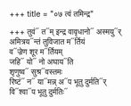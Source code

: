 +++
title = "०७ त्वं तमिन्द्र"

+++
तुवं᳓ त᳓म् इन्द्र वावृधानो᳓ अस्मयु᳓र्  
अमित्रय᳓न्तं तुविजात म᳓र्तियं  
व᳓ज्रेण शूर म᳓र्तियम्  
जहि᳓ यो᳓ नो अघाय᳓ति  
शृणुष्व᳓ सुश्र᳓वस्तमः  
रिष्टं᳓ न᳓ या᳓मन्न् अ᳓प भूतु दुर्मति᳓र्  
वि᳓श्वा᳓प भूतु दुर्मतिः᳓